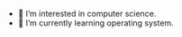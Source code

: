 - 👀 I’m interested in computer science.
- 🌱 I’m currently learning  operating system.

<!---
intjfyl/intjfyl is a ✨ special ✨ repository because its `README.md` (this file) appears on your GitHub profile.
You can click the Preview link to take a look at your changes.
--->
